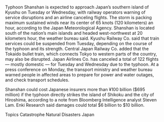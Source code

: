 Typhoon Shanshan is expected to approach Japan’s southern island of Kyushu on Tuesday or Wednesday, with railway operators warning of service disruptions and an airline canceling flights.
The storm is packing maximum sustained winds near its center of 65 knots (120 kilometers) an hour, according to the Japan Meteorological Agency. Shanshan is located south of the nation’s main islands and headed west-northwest at 20 kilometers hour, the weather bureau said.
Kyushu Railway Co. said that train services could be suspended from Tuesday, depending on the course of the typhoon and its strength. Central Japan Railway Co. added that the Tokaido bullet train, which connects Tokyo to western parts of the country, may also be disrupted.
Japan Airlines Co. has canceled a total of 122 flights — mostly domestic — for Tuesday and Wednesday due to the typhoon. At a press conference on Monday, the transport ministry and weather bureau warned people in affected areas to prepare for power and water outages, and check transport schedules.

Shanshan could cost Japanese insurers more than ¥100 billion ($695 million) if the typhoon directly strikes the island of Shikoku and the city of Hiroshima, according to a note from Bloomberg Intelligence analyst Steven Lam. Enki Research said damages could total $6 billion to $10 billion.

Topics
Catastrophe
Natural Disasters
Japan
